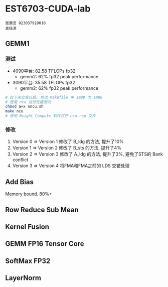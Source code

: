 # EST6703-CUDA-lab

```
张鼎言 023037910010
袁钰淇 
```

## GEMM1

### 测试
- 4090平台: 82.58 TFLOPs fp32
    - gemm2: 62% fp32 peak performance
- 3090平台: 35.58 TFLOPs fp32
    - gemm2: 62% fp32 peak performance

```Bash
# 拉下来仓库以后, 修改 Makefile 中 sm89 为 sm86
# 使用 ncu 进行性能测试
chmod a+x nncu.sh
make ncu
# 使用 Nsight Compute 软件打开 ncu-rep 文件
```

### 修改
1. Version 0 => Version 1
    修改了 B_ldg 的方法, 提升了10%
2. Version 1 => Version 2
    修改了 B_sts 的方法, 提升了4%
3. Version 2 => Version 3
    修改了 A_ldg 的方法, 提升了3%, 避免了STS的 Bank conflict
4. Version 3 => Version 4
    将FMA和FMA之前的 LDS 交错处理

## Add Bias

Memory bound. 80%+

## Row Reduce Sub Mean



## Kernel Fusion

## GEMM FP16 Tensor Core

## SoftMax FP32

## LayerNorm
